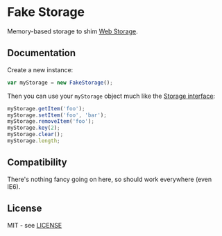 Fake Storage
============

Memory-based storage to shim [Web Storage](http://www.w3.org/TR/webstorage/).

Documentation
-------------

Create a new instance:

```js
var myStorage = new FakeStorage();
```

Then you can use your `myStorage` object much like the [Storage interface](http://www.w3.org/TR/webstorage/#storage):

```js
myStorage.getItem('foo');
myStorage.setItem('foo', 'bar');
myStorage.removeItem('foo');
myStorage.key(2);
myStorage.clear();
myStorage.length;
```

Compatibility
-------------

There's nothing fancy going on here, so should work everywhere (even IE6).

License
-------

MIT - see [LICENSE](LICENSE)